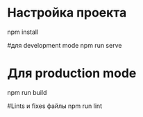 # Настройка проекта
npm install

#для development mode
npm run serve

# Для production mode 
npm run build

#Lints и fixes файлы
npm run lint
